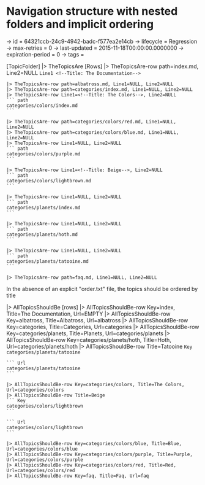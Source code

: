# Navigation structure with nested folders and implicit ordering

-> id = 64321ccb-24c9-4942-badc-f577ea2e14cb
-> lifecycle = Regression
-> max-retries = 0
-> last-updated = 2015-11-18T00:00:00.0000000
-> expiration-period = 0
-> tags = 

[TopicFolder]
|> TheTopicsAre
    [Rows]
    |> TheTopicsAre-row path=index.md, Line2=NULL
    ``` Line1
    <!--Title: The Documentation-->
    ```

    |> TheTopicsAre-row path=albatross.md, Line1=NULL, Line2=NULL
    |> TheTopicsAre-row path=categories/index.md, Line1=NULL, Line2=NULL
    |> TheTopicsAre-row Line1=<!--Title: The Colors-->, Line2=NULL
    ``` path
    categories/colors/index.md
    ```

    |> TheTopicsAre-row path=categories/colors/red.md, Line1=NULL, Line2=NULL
    |> TheTopicsAre-row path=categories/colors/blue.md, Line1=NULL, Line2=NULL
    |> TheTopicsAre-row Line1=NULL, Line2=NULL
    ``` path
    categories/colors/purple.md
    ```

    |> TheTopicsAre-row Line1=<!--Title: Beige-->, Line2=NULL
    ``` path
    categories/colors/lightbrown.md
    ```

    |> TheTopicsAre-row Line1=NULL, Line2=NULL
    ``` path
    categories/planets/index.md
    ```

    |> TheTopicsAre-row Line1=NULL, Line2=NULL
    ``` path
    categories/planets/hoth.md
    ```

    |> TheTopicsAre-row Line1=NULL, Line2=NULL
    ``` path
    categories/planets/tatooine.md
    ```

    |> TheTopicsAre-row path=faq.md, Line1=NULL, Line2=NULL


In the absence of an explicit "order.txt" file, the topics should be ordered by title

|> AllTopicsShouldBe
    [rows]
    |> AllTopicsShouldBe-row Key=index, Title=The Documentation, Url=EMPTY
    |> AllTopicsShouldBe-row Key=albatross, Title=Albatross, Url=albatross
    |> AllTopicsShouldBe-row Key=categories, Title=Categories, Url=categories
    |> AllTopicsShouldBe-row Key=categories/planets, Title=Planets, Url=categories/planets
    |> AllTopicsShouldBe-row Key=categories/planets/hoth, Title=Hoth, Url=categories/planets/hoth
    |> AllTopicsShouldBe-row Title=Tatooine
    ``` Key
    categories/planets/tatooine
    ```

    ``` Url
    categories/planets/tatooine
    ```

    |> AllTopicsShouldBe-row Key=categories/colors, Title=The Colors, Url=categories/colors
    |> AllTopicsShouldBe-row Title=Beige
    ``` Key
    categories/colors/lightbrown
    ```

    ``` Url
    categories/colors/lightbrown
    ```

    |> AllTopicsShouldBe-row Key=categories/colors/blue, Title=Blue, Url=categories/colors/blue
    |> AllTopicsShouldBe-row Key=categories/colors/purple, Title=Purple, Url=categories/colors/purple
    |> AllTopicsShouldBe-row Key=categories/colors/red, Title=Red, Url=categories/colors/red
    |> AllTopicsShouldBe-row Key=faq, Title=Faq, Url=faq

~~~
